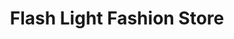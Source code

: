 ---
title: "Flash Light Fashion Store"
url: /recklinghausen/flash-light-fashion-store/
shop: Kleidung
---